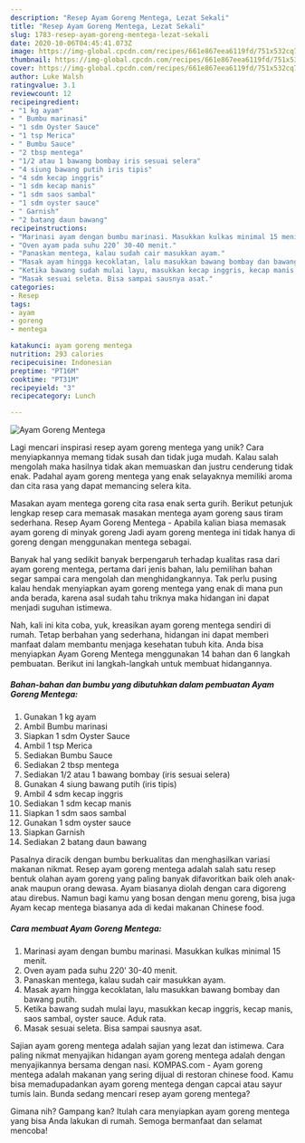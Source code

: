 ```yaml
---
description: "Resep Ayam Goreng Mentega, Lezat Sekali"
title: "Resep Ayam Goreng Mentega, Lezat Sekali"
slug: 1783-resep-ayam-goreng-mentega-lezat-sekali
date: 2020-10-06T04:45:41.073Z
image: https://img-global.cpcdn.com/recipes/661e867eea6119fd/751x532cq70/ayam-goreng-mentega-foto-resep-utama.jpg
thumbnail: https://img-global.cpcdn.com/recipes/661e867eea6119fd/751x532cq70/ayam-goreng-mentega-foto-resep-utama.jpg
cover: https://img-global.cpcdn.com/recipes/661e867eea6119fd/751x532cq70/ayam-goreng-mentega-foto-resep-utama.jpg
author: Luke Walsh
ratingvalue: 3.1
reviewcount: 12
recipeingredient:
- "1 kg ayam"
- " Bumbu marinasi"
- "1 sdm Oyster Sauce"
- "1 tsp Merica"
- " Bumbu Sauce"
- "2 tbsp mentega"
- "1/2 atau 1 bawang bombay iris sesuai selera"
- "4 siung bawang putih iris tipis"
- "4 sdm kecap inggris"
- "1 sdm kecap manis"
- "1 sdm saos sambal"
- "1 sdm oyster sauce"
- " Garnish"
- "2 batang daun bawang"
recipeinstructions:
- "Marinasi ayam dengan bumbu marinasi. Masukkan kulkas minimal 15 menit."
- "Oven ayam pada suhu 220’ 30-40 menit."
- "Panaskan mentega, kalau sudah cair masukkan ayam."
- "Masak ayam hingga kecoklatan, lalu masukkan bawang bombay dan bawang putih."
- "Ketika bawang sudah mulai layu, masukkan kecap inggris, kecap manis, saos sambal, oyster sauce. Aduk rata."
- "Masak sesuai seleta. Bisa sampai sausnya asat."
categories:
- Resep
tags:
- ayam
- goreng
- mentega

katakunci: ayam goreng mentega 
nutrition: 293 calories
recipecuisine: Indonesian
preptime: "PT16M"
cooktime: "PT31M"
recipeyield: "3"
recipecategory: Lunch

---
```



![Ayam Goreng Mentega](https://img-global.cpcdn.com/recipes/661e867eea6119fd/751x532cq70/ayam-goreng-mentega-foto-resep-utama.jpg)

Lagi mencari inspirasi resep ayam goreng mentega yang unik? Cara menyiapkannya memang tidak susah dan tidak juga mudah. Kalau salah mengolah maka hasilnya tidak akan memuaskan dan justru cenderung tidak enak. Padahal ayam goreng mentega yang enak selayaknya memiliki aroma dan cita rasa yang dapat memancing selera kita.

Masakan ayam mentega goreng cita rasa enak serta gurih. Berikut petunjuk lengkap resep cara memasak masakan mentega ayam goreng saus tiram sederhana. Resep Ayam Goreng Mentega - Apabila kalian biasa memasak ayam goreng di minyak goreng Jadi ayam goreng mentega ini tidak hanya di goreng dengan menggunakan mentega sebagai.

Banyak hal yang sedikit banyak berpengaruh terhadap kualitas rasa dari ayam goreng mentega, pertama dari jenis bahan, lalu pemilihan bahan segar sampai cara mengolah dan menghidangkannya. Tak perlu pusing kalau hendak menyiapkan ayam goreng mentega yang enak di mana pun anda berada, karena asal sudah tahu triknya maka hidangan ini dapat menjadi suguhan istimewa.


Nah, kali ini kita coba, yuk, kreasikan ayam goreng mentega sendiri di rumah. Tetap berbahan yang sederhana, hidangan ini dapat memberi manfaat dalam membantu menjaga kesehatan tubuh kita. Anda bisa menyiapkan Ayam Goreng Mentega menggunakan 14 bahan dan 6 langkah pembuatan. Berikut ini langkah-langkah untuk membuat hidangannya.

<!--inarticleads1-->

##### Bahan-bahan dan bumbu yang dibutuhkan dalam pembuatan Ayam Goreng Mentega:

1. Gunakan 1 kg ayam
1. Ambil  Bumbu marinasi
1. Siapkan 1 sdm Oyster Sauce
1. Ambil 1 tsp Merica
1. Sediakan  Bumbu Sauce
1. Sediakan 2 tbsp mentega
1. Sediakan 1/2 atau 1 bawang bombay (iris sesuai selera)
1. Gunakan 4 siung bawang putih (iris tipis)
1. Ambil 4 sdm kecap inggris
1. Sediakan 1 sdm kecap manis
1. Siapkan 1 sdm saos sambal
1. Gunakan 1 sdm oyster sauce
1. Siapkan  Garnish
1. Sediakan 2 batang daun bawang


Pasalnya diracik dengan bumbu berkualitas dan menghasilkan variasi makanan nikmat. Resep ayam goreng mentega adalah salah satu resep bentuk olahan ayam goreng yang paling banyak difavoritkan baik oleh anak-anak maupun orang dewasa. Ayam biasanya diolah dengan cara digoreng atau direbus. Namun bagi kamu yang bosan dengan menu goreng, bisa juga Ayam kecap mentega biasanya ada di kedai makanan Chinese food. 

<!--inarticleads2-->

##### Cara membuat Ayam Goreng Mentega:

1. Marinasi ayam dengan bumbu marinasi. Masukkan kulkas minimal 15 menit.
1. Oven ayam pada suhu 220’ 30-40 menit.
1. Panaskan mentega, kalau sudah cair masukkan ayam.
1. Masak ayam hingga kecoklatan, lalu masukkan bawang bombay dan bawang putih.
1. Ketika bawang sudah mulai layu, masukkan kecap inggris, kecap manis, saos sambal, oyster sauce. Aduk rata.
1. Masak sesuai seleta. Bisa sampai sausnya asat.


Sajian ayam goreng mentega adalah sajian yang lezat dan istimewa. Cara paling nikmat menyajikan hidangan ayam goreng mentega adalah dengan menyajikannya bersama dengan nasi. KOMPAS.com - Ayam goreng mentega adalah makanan yang sering dijual di restoran chinese food. Kamu bisa memadupadankan ayam goreng mentega dengan capcai atau sayur tumis lain. Bunda sedang mencari resep ayam goreng mentega? 

Gimana nih? Gampang kan? Itulah cara menyiapkan ayam goreng mentega yang bisa Anda lakukan di rumah. Semoga bermanfaat dan selamat mencoba!

